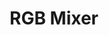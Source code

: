 ---
title: RGB Mixer
direct_url: https://projects.calebevans.me/rgb-mixer/
category: tools
description: Mix red, green, and blue to create colors
---